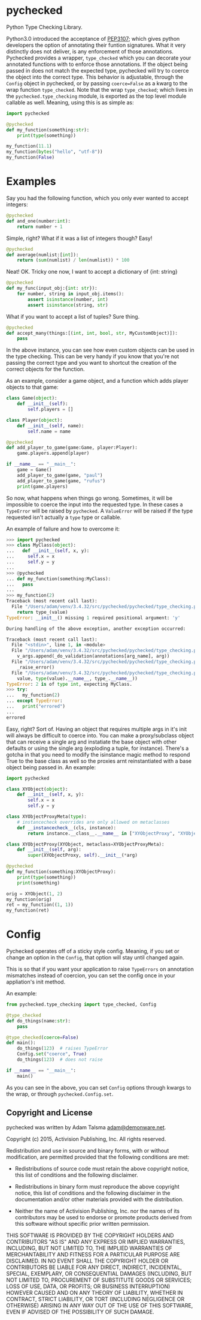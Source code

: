 pychecked
=========

Python Type Checking Library.

Python3.0 introduced the acceptance of [PEP3107](http://legacy.python.org/dev/peps/pep-3107); which gives python developers the option of annotating their funtion signatures. What it very distinctly does not deliver, is any enforcement of those annotations. Pychecked provides a wrapper, `type_checked` which you can decorate your annotated functions with to enforce those annotations. If the object being passed in does not match the expected type, pychecked will try to coerce the object into the correct type. This behavior is adjustable, through the `Config` object in pychecked, or by passing `coerce=False` as a kwarg to the wrap function `type_checked`. Note that the wrap `type_checked`; which lives in the `pychecked.type_checking` module, is exported as the top level module callable as well. Meaning, using this is as simple as:

```python
import pychecked

@pychecked
def my_function(something:str):
    print(type(something))

my_function(11.1)
my_function(bytes("hello", "utf-8"))
my_function(False)
```

Examples
========

Say you had the following function, which you only ever wanted to accept integers:

```python
@pychecked
def and_one(number:int):
    return number + 1
```

Simple, right? What if it was a list of integers though? Easy!

```python
@pychecked
def average(numlist:[int]):
    return (sum(numlist) / len(numlist)) * 100
```

Neat! OK. Tricky one now, I want to accept a dictionary of {int: string}

```python
@pychecked
def my_func(input_obj:{int: str}):
    for number, string in input_obj.items():
        assert isinstance(number, int)
        assert isinstance(string, str)
```

What if you want to accept a list of tuples? Sure thing.

```python
@pychecked
def accept_many(things:[(int, int, bool, str, MyCustomObject)]):
    pass
```

In the above instance, you can see how even custom objects can be used in the type checking. This can be very handy if you know that you're not passing the correct type and you want to shortcut the creation of the correct objects for the function.

As an example, consider a game object, and a function which adds player objects to that game:

```python
class Game(object):
    def __init__(self):
        self.players = []

class Player(object):
    def __init__(self, name):
        self.name = name

@pychecked
def add_player_to_game(game:Game, player:Player):
    game.players.append(player)

if __name__ == "__main__":
    game = Game()
    add_player_to_game(game, "paul")
    add_player_to_game(game, "rufus")
    print(game.players)
```


So now, what happens when things go wrong. Sometimes, it will be impossible to coerce the input into the requested type. In these cases a `TypeError` will be raised by `pychecked`. A `ValueError` will be raised if the type requested isn't actually a `type` type or callable.

An example of failure and how to overcome it:

```python
>>> import pychecked
>>> class MyClass(object):
...   def __init__(self, x, y):
...     self.x = x
...     self.y = y
...
>>> @pychecked
... def my_function(something:MyClass):
...   pass
...
>>> my_function(2)
Traceback (most recent call last):
  File "/Users/adam/venv/3.4.32/src/pychecked/pychecked/type_checking.py", line 225, in _do_validation
    return type_(value)
TypeError: __init__() missing 1 required positional argument: 'y'

During handling of the above exception, another exception occurred:

Traceback (most recent call last):
  File "<stdin>", line 1, in <module>
  File "/Users/adam/venv/3.4.32/src/pychecked/pychecked/type_checking.py", line 130, in _type_checked
    v_args.append(_do_validation(annotations[arg_name], arg))
  File "/Users/adam/venv/3.4.32/src/pychecked/pychecked/type_checking.py", line 234, in _do_validation
    _raise_error()
  File "/Users/adam/venv/3.4.32/src/pychecked/pychecked/type_checking.py", line 176, in _raise_error
    value, type(value).__name__, type_.__name__))
TypeError: 2 is of type int, expecting MyClass.
>>> try:
...   my_function(2)
... except TypeError:
...   print("errored")
...
errored
```

Easy, right? Sort of. Having an object that requires multiple args in it's init will always be difficult to coerce into. You can make a proxy/subclass object that can receive a single arg and instatiate the base object with other defaults or using the single arg (exploding a tuple, for instance). There's a gotcha in that you need to modify the isinstance magic method to respond True to the base class as well so the proxies arnt reinstantiated with a base object being passed in. An example:

```python
import pychecked

class XYObject(object):
    def __init__(self, x, y):
        self.x = x
        self.y = y

class XYObjectProxyMeta(type):
    # instancecheck overrides are only allowed on metaclasses
    def __instancecheck__(cls, instance):
        return instance.__class__.__name__ in ["XYObjectProxy", "XYObject"]

class XYObjectProxy(XYObject, metaclass=XYObjectProxyMeta):
    def __init__(self, arg):
        super(XYObjectProxy, self).__init__(*arg)

@pychecked
def my_function(something:XYObjectProxy):
    print(type(something))
    print(something)

orig = XYObject(1, 2)
my_function(orig)
ret = my_function((1, 1))
my_function(ret)
```


Config
======

Pychecked operates off of a sticky style config. Meaning, if you set or change an option in the `Config`, that option will stay until changed again.

This is so that if you want your application to raise `TypeErrors` on annotation mismatches instead of coercion, you can set the config once in your appliation's init method.

An example:

```python
from pychecked.type_checking import type_checked, Config

@type_checked
def do_things(name:str):
    pass

@type_checked(coerce=False)
def main():
    do_things(123)  # raises TypeError
    Config.set("coerce", True)
    do_things(123)  # does not raise

if __name__ == "__main__":
    main()
```

As you can see in the above, you can set `Config` options through kwargs to the wrap, or through `pychecked.Config.set`.


Copyright and License
---------------------

pychecked was written by Adam Talsma <adam@demonware.net>.

Copyright (c) 2015, Activision Publishing, Inc.
All rights reserved.

Redistribution and use in source and binary forms, with or without modification,
are permitted provided that the following conditions are met:

* Redistributions of source code must retain the above copyright notice, this list
of conditions and the following disclaimer.

* Redistributions in binary form must reproduce the above copyright notice, this
list of conditions and the following disclaimer in the documentation and/or
other materials provided with the distribution.

* Neither the name of Activision Publishing, Inc. nor the names of its
contributors may be used to endorse or promote products derived from this
software without specific prior written permission.

THIS SOFTWARE IS PROVIDED BY THE COPYRIGHT HOLDERS AND CONTRIBUTORS "AS IS" AND
ANY EXPRESS OR IMPLIED WARRANTIES, INCLUDING, BUT NOT LIMITED TO, THE IMPLIED
WARRANTIES OF MERCHANTABILITY AND FITNESS FOR A PARTICULAR PURPOSE ARE
DISCLAIMED. IN NO EVENT SHALL THE COPYRIGHT HOLDER OR CONTRIBUTORS BE LIABLE FOR
ANY DIRECT, INDIRECT, INCIDENTAL, SPECIAL, EXEMPLARY, OR CONSEQUENTIAL DAMAGES
(INCLUDING, BUT NOT LIMITED TO, PROCUREMENT OF SUBSTITUTE GOODS OR SERVICES;
LOSS OF USE, DATA, OR PROFITS; OR BUSINESS INTERRUPTION) HOWEVER CAUSED AND ON
ANY THEORY OF LIABILITY, WHETHER IN CONTRACT, STRICT LIABILITY, OR TORT
(INCLUDING NEGLIGENCE OR OTHERWISE) ARISING IN ANY WAY OUT OF THE USE OF THIS
SOFTWARE, EVEN IF ADVISED OF THE POSSIBILITY OF SUCH DAMAGE.
